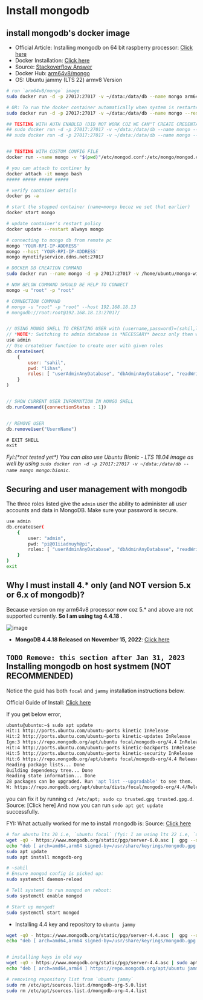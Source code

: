 # Install mongodb

## install mongodb's docker image

- Official Article: Installing mongodb on 64 bit raspberry processor: [Click here ](https://www.mongodb.com/developer/products/mongodb/mongodb-on-raspberry-pi/)
- Docker Installation: [Click here](https://github.com/sahilrajput03/learn-raspberry/#install-docker)
- Source: [Stackoverflow Answer](https://stackoverflow.com/a/72688644/10012446)
- Docker Hub: [arm64v8/mongo](https://hub.docker.com/r/arm64v8/mongo/)
- OS: Ubuntu jammy (LTS 22) armv8 Version

```bash
# run `arm64v8/mongo` image
sudo docker run -d -p 27017:27017 -v ~/data:/data/db --name mongo arm64v8/mongo:4.4.18

# OR: To run the docker container automatically when system is restarted. Source: https://docs.docker.com/config/containers/start-containers-automatically/
sudo docker run -d -p 27017:27017 -v ~/data:/data/db --name mongo --restart always arm64v8/mongo:4.4.18

## TESTING WITH AUTH ENABLED (DID NOT WORK COZ WE CAN"T CREATE CREDENTAILS FOR ADMIN NOW AT ALL)
## sudo docker run -d -p 27017:27017 -v ~/data:/data/db --name mongo --restart always arm64v8/mongo:4.4.18 --auth
## sudo docker run -d -p 27017:27017 -v ~/data:/data/db --name mongo --restart always -e MONGO_INITDB_ROOT_USERNAME=root -e MONGO_INITDB_ROOT_PASSWORD=rootpassword arm64v8/mongo:4.4.18 --auth


## TESTING WITH CUSTOM CONFIG FILE
docker run --name mongo -v "$(pwd)"/etc/mongod.conf:/etc/mongo/mongod.conf -d --restart always arm64v8/mongo:4.4.18 --config /etc/mongo/mongod.conf

# you can attach to continer by
docker attach -it mongo bash
##### ##### ##### #####

# verify container details
docker ps -a

# start the stopped container (name=mongo becoz we set that earlier)
docker start mongo

# update container's restart policy
docker update --restart always mongo

# connecting to mongo db from remote pc
mongo 'YOUR-RPI-IP-ADDRESS'
mongo --host 'YOUR-RPI-IP-ADDRESS'
mongo mynotifyservice.ddns.net:27017
```

```bash
# DOCKER DB CREATION COMMAND
sudo docker run --name mongo -d -p 27017:27017 -v /home/ubuntu/mongo-with-docker/etc/mongo/mongod.conf:/etc/mongod.conf.orig -d --restart always -e MONGO_INITDB_ROOT_USERNAME=root -e MONGO_INITDB_ROOT_PASSWORD=root arm64v8/mongo:4.4.18

# NOW BELOW COMMAND SHOULD BE HELP TO CONNECT
mongo -u "root" -p "root"

# CONNECTION COMMAND
# mongo -u "root" -p "root" --host 192.168.18.13
# mongodb://root:root@192.168.18.13:27017/
```

```js

// USING MONGO SHELL TO CREATING USER with (username,password)=(sahil,lihas)
// *NOTE*: Switching to admin database is *NECESSARY* becoz only then we can create user. Source: https://stackoverflow.com/a/65266251/10012446
use admin
// Use createUser function to create user with given roles
db.createUser(
	{
		user: "sahil",
		pwd: "lihas",
		roles: [ "userAdminAnyDatabase", "dbAdminAnyDatabase", "readWriteAnyDatabase"]
	}
)


// SHOW CURRENT USER INFORMATION IN MONGO SHELL
db.runCommand({connectionStatus : 1})


// REMOVE USER
db.removeUser("UsernName")

# EXIT SHELL
exit
```

*Fyi:(\*not tested yet\*) You can also use Ubuntu Bionic - LTS 18.04 image as well by using `sudo docker run -d -p 27017:27017 -v ~/data:/data/db --name mongo mongo:bionic`.*


## Securing and user management with mongodb

The three roles listed give the `admin` user the ability to administer all user accounts and data in MongoDB. Make sure your password is secure.

```bash
use admin
db.createUser(
	{
		user: "admin",
		pwd: "pi@01iiadnuyh@pi",
		roles: [ "userAdminAnyDatabase", "dbAdminAnyDatabase", "readWriteAnyDatabase"]
	}
)
exit

```


## Why I must install 4.* only (and NOT version 5.x or 6.x of mongodb)?

Because version on my arm64v8 processor now coz 5.* and above are not supported currently. **So I am using tag 4.4.18 <which is most recent supported version for arm64v8 processors>.**

![image](https://user-images.githubusercontent.com/31458531/202874252-72f266a0-518f-4e26-9050-281a12f50854.png)

- **MongoDB 4.4.18 Released on November 15, 2022**: [Click here](https://www.mongodb.com/docs/manual/release-notes/4.4)


## `TODO Remove: this section after Jan 31, 2023` Installing mongodb on host systmem (NOT RECOMMENDED)

Notice the guid has both `focal` and `jammy` installation instructions below.

Official Guide of Install: [Click here](https://www.mongodb.com/developer/products/mongodb/mongodb-on-raspberry-pi/)

If you get below error,

```bash
ubuntu@ubuntu:~$ sudo apt update
Hit:1 http://ports.ubuntu.com/ubuntu-ports kinetic InRelease
Hit:2 http://ports.ubuntu.com/ubuntu-ports kinetic-updates InRelease
Ign:3 https://repo.mongodb.org/apt/ubuntu focal/mongodb-org/4.4 InRelease
Hit:4 http://ports.ubuntu.com/ubuntu-ports kinetic-backports InRelease
Hit:5 http://ports.ubuntu.com/ubuntu-ports kinetic-security InRelease
Hit:6 https://repo.mongodb.org/apt/ubuntu focal/mongodb-org/4.4 Release
Reading package lists... Done
Building dependency tree... Done
Reading state information... Done
28 packages can be upgraded. Run 'apt list --upgradable' to see them.
W: https://repo.mongodb.org/apt/ubuntu/dists/focal/mongodb-org/4.4/Release.gpg: Key is stored in legacy trusted.gpg keyring (/etc/apt/trusted.gpg), see the DEPRECATION section in apt-key(8) for details.
```

you can fix it by running `cd /etc/apt; sudo cp trusted.gpg trusted.gpg.d`. Source: [Click here] And now you can run `sudo apt get update` successfully.


FYI: What actually worked for me to install mongodb is: Source: [Click here](https://www.mongodb.com/community/forums/t/installing-mongodb-over-ubuntu-22-04/159931)

```bash
# for ubuntu lts 20 i.e, `ubuntu focal` (fyi: I am using lts 22 i.e, `ubuntu jammy`)
wget -qO - https://www.mongodb.org/static/pgp/server-6.0.asc |  gpg --dearmor | sudo tee /usr/share/keyrings/mongodb.gpg > /dev/null
echo "deb [ arch=amd64,arm64 signed-by=/usr/share/keyrings/mongodb.gpg ] https://repo.mongodb.org/apt/ubuntu jammy/mongodb-org/6.0 multiverse" | sudo tee /etc/apt/sources.list.d/mongodb-org-6.0.list
sudo apt update
sudo apt install mongodb-org

# ~sahil
# Ensure mongod config is picked up:
sudo systemctl daemon-reload

# Tell systemd to run mongod on reboot:
sudo systemctl enable mongod

# Start up mongod!
sudo systemctl start mongod
```

- Installing 4.4 key and repository to `ubuntu jammy`

```bash
wget -qO - https://www.mongodb.org/static/pgp/server-4.4.asc |  gpg --dearmor | sudo tee /usr/share/keyrings/mongodb.gpg > /dev/null
echo "deb [ arch=amd64,arm64 signed-by=/usr/share/keyrings/mongodb.gpg ] https://repo.mongodb.org/apt/ubuntu jammy/mongodb-org/4.4 multiverse" | sudo tee /etc/apt/sources.list.d/mongodb-org-4.4.list


# installing keys in old way
wget -qO - https://www.mongodb.org/static/pgp/server-4.4.asc | sudo apt-key add -
echo "deb [ arch=amd64,arm64 ] https://repo.mongodb.org/apt/ubuntu jammy/mongodb-org/4.4 multiverse" | sudo tee /etc/apt/sources.list.d/mongodb-org-4.4.list

# removinng repository list from `ubuntu jammy`
sudo rm /etc/apt/sources.list.d/mongodb-org-5.0.list
sudo rm /etc/apt/sources.list.d/mongodb-org-4.4.list
```
